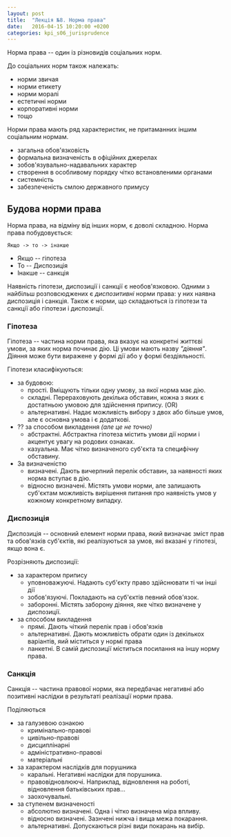```yaml
---
layout: post
title:  "Лекція №8. Нормa права"
date:   2016-04-15 10:20:00 +0200
categories: kpi_s06_jurisprudence
---
```


Норма права -- один із різновидів соціальних норм.

До соціальних норм також належать:

  - норми звичая
  - норми етикету
  - норми моралі
  - естетичні норми
  - корпоративні норми
  - тощо

Норми права мають ряд характеристик, не притаманних іншим соціальним нормам.

  - загальна обов'язковість
  - формальна визначеність в офіційних джерелах
  - зобов'язувально-надавальних характер
  - створення в особливому порядку чітко встановленими органами
  - системність
  - забезпеченість смлою державного примусу

## Будова норми права

Норма права, на відміну від інших норм, є доволі складною. Норма права побудовується:

```
Якщо -> то -> інакше
```

  - Якщо -- гіпотеза
  - То -- Диспозиція
  - Інакше -- санкція

Наявність гіпотези, диспозиції і санкції є необов'язковою. Одними з найбільш розповсюджених є _диспозитивні_ норми права: у них наявна диспозиція і санкція. Також є норми, що складаються із гіпотези та санкції або гіпотези і диспозиції.

### Гіпотеза

Гіпотеза -- частина норми права, яка вказує на конкретні життєві умови, за яких норма починає дію. Ці умови мають назву _"діяння"_. Діяння може бути виражене у формі дії або у формі бездіяльності. 

Гіпотези класифікуються:

  - за будовою:
    - прості. Вміщують тільки одну умову, за якої норма має дію.
    - складні. Перераховують декілька обставин, кожна з яких є достатньою умовою для здійснення припису. (OR)
    - альтернативні. Надає можливість вибору з двох або більше умов, але є основна умова і є додаткові.
  - ?? за способом викладення _(але це не точно)_
    - абстрактні. Абстрактна гіпотеза містить умови дії норми і акцентує увагу на родових ознаках.
    - казуальна. Має чітко визначеного суб'єкта та специфічну обставину.
  - За визначеністю
    - визначені. Дають вичерпний перелік обставин, за наявності яких норма вступає в дію.
    - відносно визначені. Містять умови норми, але залишають суб'єктам можливість вирішення питання про наявність умов у кожному конкретному випадку.

### Диспозиція

Диспозиція -- основний елемент норми права, який визначає зміст прав та обов'язків суб'єктів, які реалізуються за умов, які вказані у гіпотезі, якщо вона є.

Розрізняють диспозиції:

  - за характером припису
    - уповноважуючі. Надають суб'єкту право здійснювати ті чи інші дії
    - зобов'язуючі. Покладають на суб'єктів певний обов'язок. 
    - заборонні. Містять заборону діяння, яке чітко визначене у диспозиції.
  - за способом викладення
    - прямі. Дають чіткий перелік прав і обов'язків
    - альтернативні. Дають можливість обрати один із декількох варіантів, яий міститься у нормі права
    - ланкетні. В самій диспозиції міститься посилання на іншу норму права.

### Санкція

Санкція -- частина правової норми, яка передбачає негативні або позитивні наслідки в результаті реалізації норми права.

Поділяються

  - за галузевою ознакою
    - кримінально-правові
    - цивільно-правові
    - дисциплінарні
    - адміністративно-правові
    - матеріальні
  - за характером наслідків для порушника
    - каральні. Негативні наслідки для порушника.
    - правовідновлюючі. Наприклад, відновлення на роботі, відновлення батьківських прав...
    - заохочувальні.
  - за ступенем визначеності
    - абсолютно визначені. Одна і чітко визначена міра впливу.
    - відносно визначені. Зазнчені нижча і вища межа покарання.
    - альтернативні. Допускаються різні види покарань на вибір.
